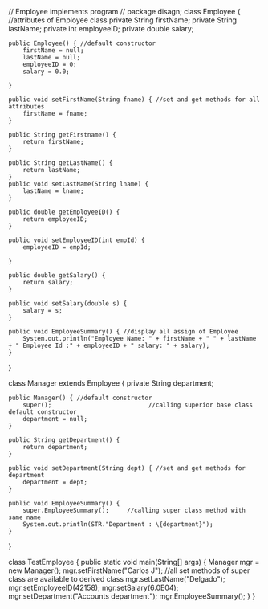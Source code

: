 // Employee implements program //
package disagn;
class Employee {
    //attributes of Employee class
    private String firstName;
    private String lastName;
    private int employeeID;
    private double salary;


    public Employee() { //default constructor
        firstName = null;
        lastName = null;
        employeeID = 0;
        salary = 0.0;

    }

    public void setFirstName(String fname) { //set and get methods for all attributes
        firstName = fname;
    }

    public String getFirstname() {
        return firstName;
    }

    public String getLastName() {
        return lastName;
    }
    public void setLastName(String lname) {
        lastName = lname;
    }

    public double getEmployeeID() {
        return employeeID;
    }

    public void setEmployeeID(int empId) {
        employeeID = empId;

    }

    public double getSalary() {
        return salary;
    }

    public void setSalary(double s) {
        salary = s;
    }

    public void EmployeeSummary() { //display all assign of Employee
        System.out.println("Employee Name: " + firstName + " " + lastName + " Employee Id :" + employeeID + " salary: " + salary);
    }
}

class Manager extends Employee {
    private String department;


    public Manager() { //default constructor
        super();                           //calling superior base class default constructor
        department = null;
    }

    public String getDepartment() {
        return department;
    }

    public void setDepartment(String dept) { //set and get methods for department
        department = dept;
    }

    public void EmployeeSummary() {
        super.EmployeeSummary();     //calling super class method with same name
        System.out.println(STR."Department : \{department}");
    }
}

class TestEmployee {
    public static void main(String[] args) {
        Manager mgr = new Manager();
        mgr.setFirstName("Carlos J");        //all set methods of super class are available to derived class
        mgr.setLastName("Delgado");
        mgr.setEmployeeID(42158);
        mgr.setSalary(6.0E04);
        mgr.setDepartment("Accounts department");
        mgr.EmployeeSummary();
    }
}
